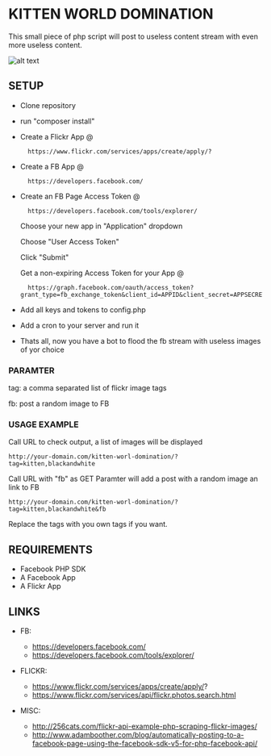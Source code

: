 # KITTEN WORLD DOMINATION

This small piece of php script will post to useless content stream with even more useless content.

![alt text](https://farm3.staticflickr.com/2904/13899639707_b3b2861cf3_b.jpg "Kitten World Domination")

## SETUP

- Clone repository
- run "composer install"
- Create a Flickr App @ 

        https://www.flickr.com/services/apps/create/apply/?
    
- Create a FB App @

        https://developers.facebook.com/
    
- Create an FB Page Access Token @

        https://developers.facebook.com/tools/explorer/
    
    Choose your new app in "Application" dropdown
    
    Choose "User Access Token" 
    
    Click "Submit"
    
    Get a non-expiring Access Token for your App @
    
        https://graph.facebook.com/oauth/access_token?grant_type=fb_exchange_token&client_id=APPID&client_secret=APPSECRET&fb_exchange_token=ACCESSTOKEN

- Add all keys and tokens to config.php
- Add a cron to your server and run it
- Thats all, now you have a bot to flood the fb stream with useless images of yor choice

### PARAMTER

tag: a comma separated list of flickr image tags

fb: post a random image to FB

### USAGE EXAMPLE

Call URL to check output, a list of images will be displayed

    http://your-domain.com/kitten-worl-domination/?tag=kitten,blackandwhite


Call URL with "fb" as GET Paramter will add a post with a random image an link to FB

    http://your-domain.com/kitten-worl-domination/?tag=kitten,blackandwhite&fb

Replace the tags with you own tags if you want.


## REQUIREMENTS

- Facebook PHP SDK
- A Facebook App
- A Flickr App

## LINKS

- FB:     
    - https://developers.facebook.com/
    - https://developers.facebook.com/tools/explorer/

- FLICKR: 
    - https://www.flickr.com/services/apps/create/apply/?
    - https://www.flickr.com/services/api/flickr.photos.search.html

- MISC:
    - http://256cats.com/flickr-api-example-php-scraping-flickr-images/
    - http://www.adamboother.com/blog/automatically-posting-to-a-facebook-page-using-the-facebook-sdk-v5-for-php-facebook-api/
